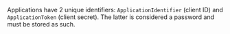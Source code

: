 Applications have 2 unique identifiers: `ApplicationIdentifier` (client ID) and `ApplicationToken` (client secret). The latter is considered a password and must be stored as such.